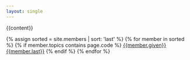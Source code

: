 ```yaml
---
layout: single
---
```

{{content}}

{% assign sorted = site.members | sort: 'last'  %}
{% for member in sorted %}
  {% if member.topics contains page.code %}
       <a class="btn btn--inverse" href="{{ member.homepage }}">
      {{member.given}} {{member.last}}</a>
      {% endif %}
{% endfor %}
